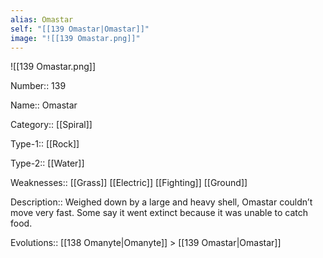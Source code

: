 ```yaml
---
alias: Omastar
self: "[[139 Omastar|Omastar]]"
image: "![[139 Omastar.png]]"
---
```


![[139 Omastar.png]]


Number:: 139

Name:: Omastar

Category:: [[Spiral]]

Type-1:: [[Rock]]

Type-2:: [[Water]]

Weaknesses:: [[Grass]] [[Electric]] [[Fighting]] [[Ground]]

Description:: Weighed down by a large and heavy shell, Omastar couldn’t move very fast. Some say it went extinct because it was unable to catch food.

Evolutions:: [[138 Omanyte|Omanyte]] > [[139 Omastar|Omastar]]
